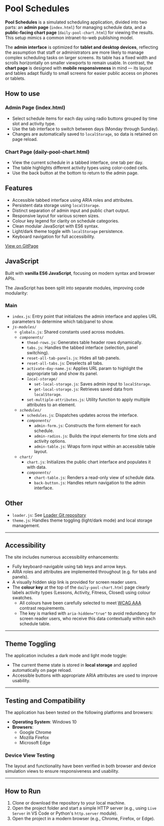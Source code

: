 # Pool Schedules

**Pool Schedules** is a simulated scheduling application, divided into two parts: an **admin page** (`index.html`) for managing schedule data, and a **public-facing chart page** (`daily-pool-chart.html`) for viewing the results. This setup mimics a common intranet-to-web publishing model.

The **admin interface** is optimized for **tablet and desktop devices**, reflecting the assumption that staff or administrators are more likely to manage complex scheduling tasks on larger screens. Its table has a fixed width and scrolls horizontally on smaller viewports to remain usable. In contrast, the **chart page** is designed with **mobile responsiveness** in mind — its layout and tables adapt fluidly to small screens for easier public access on phones or tablets.

## How to use

### Admin Page (index.html)

- Select schedule items for each day using radio buttons grouped by time slot and activity type.
- Use the tab interface to switch between days (Monday through Sunday).
- Changes are automatically saved to `localStorage`, so data is retained on page reload.

### Chart Page (daily-pool-chart.html)

- View the current schedule in a tabbed interface, one tab per day.
- The table highlights different activity types using color-coded cells.
- Use the back button at the bottom to return to the admin page.

## Features

- Accessible tabbed interface using ARIA roles and attributes.
- Persistent data storage using `localStorage`.
- Distinct separation of admin input and public chart output.
- Responsive layout for various screen sizes.
- Colour key legend for clarity on schedule categories.
- Clean modular JavaScript with ES6 syntax.
- Light/dark theme toggle with `localStorage` persistence.
- Keyboard navigation for full accessibility.

[View on GitPage](https://chrisnajman.github.io/pool-schedules)

## JavaScript

Built with **vanilla ES6 JavaScript**, focusing on modern syntax and browser APIs.

The JavaScript has been split into separate modules, improving code modularity:

### Main

- `index.js`: Entry point that initializes the admin interface and applies URL parameters to determine which tab/panel to show.
- _`js-modules/`_
  - `globals.js`: Shared constants used across modules.
  - _`components/`_
    - `thead-rows.js`: Generates table header rows dynamically.
    - `tabs.js`: Handles the tabbed interface (selection, panel switching).
    - `reset-all-tab-panels.js`: Hides all tab panels.
    - `reset-all-tabs.js`: Deselects all tabs.
    - `activate-day-name.js`: Applies URL param to highlight the appropriate tab and show its panel.
    - _`local-storage/`_
      - `set-local-storage.js`: Saves admin input to `localStorage`.
      - `get-local-storage.js`: Retrieves saved data from `localStorage`.
    - `set-multiple-attributes.js`: Utility function to apply multiple attributes to an element.
  - _`schedules/`_
    - `schedules.js`: Dispatches updates across the interface.
    - _`components/`_
      - `admin-form.js`: Constructs the form element for each schedule.
      - `admin-radios.js`: Builds the input elements for time slots and activity options.
      - `admin-table.js`: Wraps form input within an accessible table layout.
  - _`chart/`_
    - `chart.js`: Initializes the public chart interface and populates it with data.
    - _`components/`_
      - `chart-table.js`: Renders a read-only view of schedule data.
      - `back-button.js`: Handles return navigation to the admin interface.

## Other

- `loader.js`: See [Loader Git repository](https://github.com/chrisnajman/loader)
- `theme.js`: Handles theme toggling (light/dark mode) and local storage management.

---

## Accessibility

The site includes numerous accessibility enhancements:

- Fully keyboard-navigable using tab keys and arrow keys.
- ARIA roles and attributes are implemented throughout (e.g. for tabs and panels).
- A visually hidden skip link is provided for screen reader users.
- The **colour key** at the top of the `daily-pool-chart.html` page clearly labels activity types (Lessons, Activity, Fitness, Closed) using colour swatches.
  - All colours have been carefully selected to meet [WCAG AAA](https://www.w3.org/WAI/WCAG21/quickref/) contrast requirements.
  - The key is marked with `aria-hidden="true"` to avoid redundancy for screen reader users, who receive this data contextually within each schedule table.

---

## Theme Toggling

The application includes a dark mode and light mode toggle:

- The current theme state is stored in **local storage** and applied automatically on page reload.
- Accessible buttons with appropriate ARIA attributes are used to improve usability.

---

## Testing and Compatibility

The application has been tested on the following platforms and browsers:

- **Operating System**: Windows 10
- **Browsers**:
  - Google Chrome
  - Mozilla Firefox
  - Microsoft Edge

### Device View Testing

The layout and functionality have been verified in both browser and device simulation views to ensure responsiveness and usability.

---

## How to Run

1. Clone or download the repository to your local machine.
2. Open the project folder and start a simple HTTP server (e.g., using `Live Server` in VS Code or Python's `http.server` module).
3. Open the project in a modern browser (e.g., Chrome, Firefox, or Edge).
